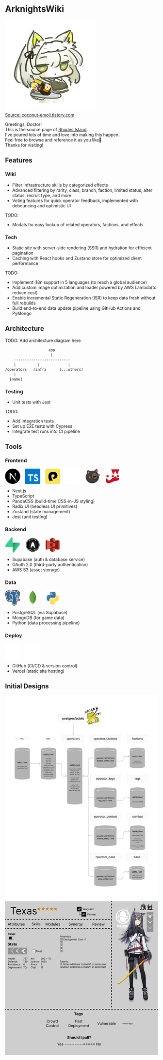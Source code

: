 # ArknightsWiki

![kal'tsit](./public/kal'tsit.gif)\
[Source: coconut-emoji.tistory.com](https://coconut-emoji.tistory.com/148)

Greetings, Doctor!\
This is the source page of [Rhodes Island](https://arknights-wiki.vercel.app/).\
I've poured lots of time and love into making this happen.\
Feel free to browse and reference it as you like🥰\
Thanks for visiting!

## Features

### Wiki

-   Filter infrastructure skills by categorized effects
-   Advanced filtering by rarity, class, branch, faction, limited status, alter status, recruit type, and more
-   Voting features for quick operator feedback, implemented with debouncing and optimistic UI

TODO:

-   Modals for easy lookup of related operators, factions, and effects

### Tech

-   Static site with server-side rendering (SSR) and hydration for efficient pagination
-   Caching with React hooks and Zustand store for optimized client performance

TODO:

-   Implement i18n support in 5 languages (to reach a global audience)
-   Add custom image optimization and loader powered by AWS Lambda(to reduce cost)
-   Enable incremental Static Regeneration (ISR) to keep data fresh without full rebuilds
-   Build end-to-end data update pipeline using GitHub Actions and PyMongo

## Architecture

TODO: Add architecture diagram here

```
                    app
                     |
    --------------------------
    |          |             |
/operators   /infra      (...others)
    |
  [name]
```

### Testing

-   Unit tests with Jest

TODO:

-   Add integration tests
-   Set up E2E tests with Cypress
-   Integrate test runs into CI pipeline

## Tools

### Frontend

<div style="display: flex; align-items: center; gap: 1rem;">
<img src="./public/docs/next-js.svg" width="50" height="50" alt="nextJs">
<img src="./public/docs/typescript.svg" width="50" height="50" alt="typescript">
<img src="./public/docs/pandacss.svg" width="50" height="50" alt="pandaCss">
<img src="./public/docs/radix.svg" width="50" height="50" alt="radixui">
<img src="./public/docs/zustand.svg" width="50" height="50" alt="zustand">
<img src="./public/docs/jest.svg" width="50" height="50" alt="jest">
</div>

-   Next.js
-   TypeScript
-   PandaCSS (build-time CSS-in-JS styling)
-   Radix UI (headless UI primitives)
-   Zustand (state management)
-   Jest (unit testing)

### Backend

<div style="display: flex; align-items: center; gap: 1rem;">
<img src="./public/docs/supabase.svg" width="50" height="50" alt="supabase">
<img src="./public/docs/oauth.svg" width="50" height="50" alt="oAuth2">
<img src="./public/docs/s3.svg" width="50" height="50" alt="s3">
<!-- <img src="./public/docs/lambda.svg" width="50" height="50" alt="lambda"> -->
</div>

-   Supabase (auth & database service)
-   OAuth 2.0 (third-party authentication)
-   AWS S3 (asset storage)
<!-- -   AWS Lambda (custom image optimization) -->

### Data

<div style="display: flex; align-items: center; gap: 1rem;">
<img src="./public/docs/postgres.svg" width="50" height="50" alt="postgreSql">
<img src="./public/docs/mongo.svg" width="50" height="50" alt="mongoDb">
<img src="./public/docs/python.svg" width="50" height="50" alt="python">
</div>

-   PostgreSQL (via Supabase)
-   MongoDB (for game data)
-   Python (data processing pipeline)

### Deploy

<div style="display: flex; align-items: center; gap: 1rem;">
<img src="./public/docs/github.svg" width="50" height="50" alt="github">
<img src="./public/docs/vercel.svg" width="50" height="50" alt="vercel">
</div>

-   GitHub (CI/CD & version control)
-   Vercel (static site hosting)

## Initial Designs

![db_flow](./public/docs/db_flow.png)

![details_layout](./public/docs/details_layout.png)
